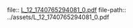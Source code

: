 file:: [L_12_1740765294081_0.pdf](../assets/L_12_1740765294081_0.pdf)
file-path:: ../assets/L_12_1740765294081_0.pdf
